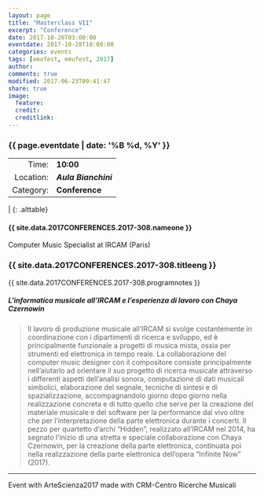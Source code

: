 ```yaml
---
layout: page
title: "Masterclass VII"
excerpt: "Conference"
date: 2017-10-26T03:00:00
eventdate: 2017-10-28T10:00:00
categories: events
tags: [emufest, emufest, 2017]
author:
comments: true
modified: 2017-06-23T09:41:47
share: true
image:
  feature:
  credit:
  creditlink:
---
```


### {{ page.eventdate | date: '%B %d, %Y' }}

|  |  |
|------------:|:------------|
| Time: | **10:00** |
| Location: | ***Aula Bianchini*** |
| Category: | **Conference** |
|
{: .alttable}

#### {{ site.data.2017CONFERENCES.2017-308.nameone }}
Computer Music Specialist at IRCAM (Paris)

### {{ site.data.2017CONFERENCES.2017-308.titleeng }}

{{ site.data.2017CONFERENCES.2017-308.programnotes }}

##### L’informatica musicale all’IRCAM e l’esperienza di lavoro con Chaya Czernowin

> Il lavoro di produzione musicale all’IRCAM si svolge costantemente in coordinazione con i dipartimenti di ricerca e sviluppo, ed è principalmente funzionale a progetti di musica mista, ossia per strumenti ed elettronica in tempo reale. La collaborazione del computer music designer con il compositore consiste principalmente nell’aiutarlo ad orientare il suo progetto di ricerca musicale attraverso i differenti aspetti dell’analisi sonora, computazione di dati musicali simbolici, elaborazione del segnale, tecniche di sintesi e di spazializzazione, accompagnandolo giorno dopo giorno nella realizzazione concreta e di tutto quello che serve per la creazione del materiale musicale e del software per la performance dal vivo oltre che per l’interpretazione della parte elettronica durante i concerti.
> Il pezzo per quartetto d’archi “Hidden”, realizzato all’IRCAM nel 2014, ha segnato l’inizio di una stretta e speciale collaborazione con Chaya Czernowin, per la creazione della parte elettronica, continuata poi nella realizzazione della parte elettronica dell’opera “Infinite Now” (2017).


---
Event with ArteScienza2017 made with CRM-Centro Ricerche Musicali
